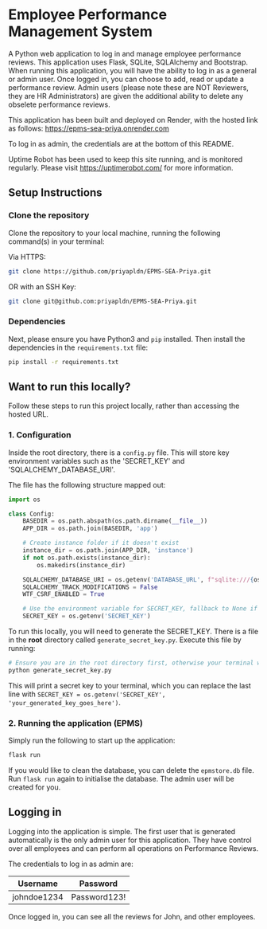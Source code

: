 # Employee Performance Management System

A Python web application to log in and manage employee performance reviews. This application uses Flask, SQLite, SQLAlchemy and Bootstrap.
When running this application, you will have the ability to log in as a general or admin user. Once logged in, you can choose to add, read or update a performance review. Admin users (please note these are NOT Reviewers, they are HR Administrators) are given the additional ability to delete any obselete performance reviews.

This application has been built and deployed on Render, with the hosted link as follows: https://epms-sea-priya.onrender.com

To log in as admin, the credentials are at the bottom of this README.

Uptime Robot has been used to keep this site running, and is monitored regularly.
Please visit https://uptimerobot.com/ for more information.

## Setup Instructions

### Clone the repository

Clone the repository to your local machine, running the following command(s) in your terminal:

Via HTTPS:
```bash
git clone https://github.com/priyapldn/EPMS-SEA-Priya.git
```

OR with an SSH Key:
```bash
git clone git@github.com:priyapldn/EPMS-SEA-Priya.git
```

### Dependencies

Next, please ensure you have Python3 and `pip` installed. Then install the dependencies in the `requirements.txt` file:

```bash
pip install -r requirements.txt
```
## Want to run this locally?

Follow these steps to run this project locally, rather than accessing the hosted URL.

### 1. Configuration

Inside the root directory, there is a `config.py` file. This will store key environment variables such as the 'SECRET_KEY' and 'SQLALCHEMY_DATABASE_URI'. 

The file has the following structure mapped out:

```python
import os

class Config:
    BASEDIR = os.path.abspath(os.path.dirname(__file__))
    APP_DIR = os.path.join(BASEDIR, 'app')

    # Create instance folder if it doesn't exist
    instance_dir = os.path.join(APP_DIR, 'instance')
    if not os.path.exists(instance_dir):
        os.makedirs(instance_dir)

    SQLALCHEMY_DATABASE_URI = os.getenv('DATABASE_URL', f"sqlite:///{os.path.join(APP_DIR, 'instance', 'epmstore.db')}")
    SQLALCHEMY_TRACK_MODIFICATIONS = False
    WTF_CSRF_ENABLED = True

    # Use the environment variable for SECRET_KEY, fallback to None if not set
    SECRET_KEY = os.getenv('SECRET_KEY')
```

To run this locally, you will need to generate the SECRET_KEY. There is a file in the **root** directory called `generate_secret_key.py`. Execute this file by running:

```bash
# Ensure you are in the root directory first, otherwise your terminal will not find this file... e.g. cd EPMS-SEA-Priya
python generate_secret_key.py
```

This will print a secret key to your terminal, which you can replace the last line with `SECRET_KEY = os.getenv('SECRET_KEY', 'your_generated_key_goes_here')`.

### 2. Running the application (EPMS)

Simply run the following to start up the application:

```bash
flask run
```

If you would like to clean the database, you can delete the `epmstore.db` file. Run `flask run` again to initialise the database. The admin user will be created for you.

## Logging in

Logging into the application is simple. The first user that is generated automatically is the only admin user for this application. They have control over all employees and can perform all operations on Performance Reviews. 

The credentials to log in as admin are:

| Username       | Password        |
| -------------- | --------------- |
| johndoe1234    | Password123!    |

Once logged in, you can see all the reviews for John, and other employees.

